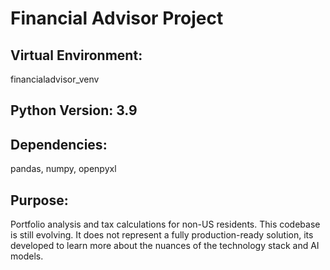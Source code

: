 # Financial Advisor Project

## Virtual Environment: 

financialadvisor_venv

## Python Version: 3.9

## Dependencies: 

pandas, numpy, openpyxl

## Purpose: 

Portfolio analysis and tax calculations for non-US residents. 
This codebase is still evolving. It does not represent a fully production-ready solution, its developed to learn more about the nuances of 
the technology stack and AI models.



